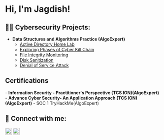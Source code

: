 <h1>Hi, I'm Jagdish! </h1>

<h2>👨‍💻 Cybersecurity Projects:</h2>

- <b>Data Structures and Algorithms Practice (AlgoExpert)</b>
  - [Active Directory Home Lab](https://github.com/Jagdish91/Active-Directory-Home-Lab)
  - [Exploring Phases of Cyber Kill Chain](https://github.com/Jagdish91/DiskSanitization/tree/main)
  - [File Integrity Monitoring](https://github.com/Jagdish91/File-Intigirity-Monitoring)
  - [Disk Sanitization](https://github.com/Jagdish91/DiskSanitization/tree/main)
  - [Denial of Service Attack](https://github.com/Jagdish91/Denial-of-Service)

<h2> Certifications</h2>
- <b>Information Security - Practitioner's Perspective (TCS ION)(AlgoExpert)</b>
- <b>Advance Cyber Security- An Application Approach (TCS ION)(AlgoExpert)</b>
- SOC 1 TryHackMe(AlgoExpert)</b>



<h2> 🤳 Connect with me:</h2>

[<img align="left" alt="JoshMadakor | LinkedIn" width="22px" src="https://cdn.jsdelivr.net/npm/simple-icons@v3/icons/linkedin.svg" />][linkedin]
[<img align="left" alt="JoshMadakor | Instagram" width="22px" src="https://cdn.jsdelivr.net/npm/simple-icons@v3/icons/instagram.svg" />][instagram]

[instagram]: https://www.instagram.com/jaggi111/
[linkedin]: https://linkedin.com/in/Myurl
